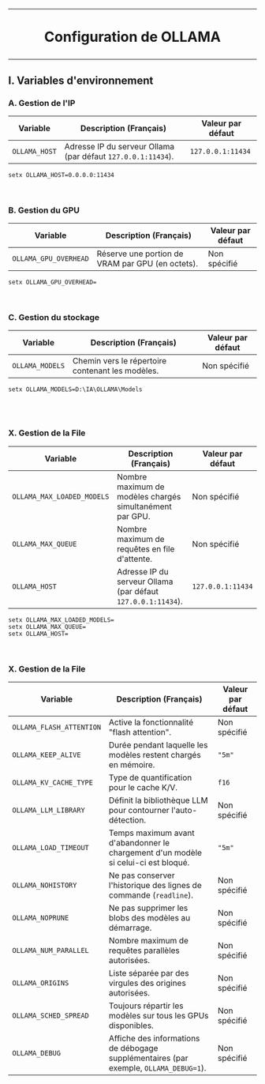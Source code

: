 -----------------------------------------------------------------------------------------------------------------------------------------------------------------------------
# <p align='center'> Configuration de OLLAMA </p>
-----------------------------------------------------------------------------------------------------------------------------------------------------------------------------
## I. Variables d'environnement
### A. Gestion de l'IP
| **Variable**                  | **Description (Français)**                                                                 | **Valeur par défaut**          |
|-------------------------------|--------------------------------------------------------------------------------------------|--------------------------------|
| `OLLAMA_HOST`                 | Adresse IP du serveur Ollama (par défaut `127.0.0.1:11434`).                               | `127.0.0.1:11434`              |

```
setx OLLAMA_HOST=0.0.0.0:11434
```

<br />

### B. Gestion du GPU
| **Variable**                  | **Description (Français)**                                                                 | **Valeur par défaut**          |
|-------------------------------|--------------------------------------------------------------------------------------------|--------------------------------|
| `OLLAMA_GPU_OVERHEAD`         | Réserve une portion de VRAM par GPU (en octets).                                           | Non spécifié                   |

```
setx OLLAMA_GPU_OVERHEAD=
```

<br />

### C. Gestion du stockage
| **Variable**                  | **Description (Français)**                                                                 | **Valeur par défaut**          |
|-------------------------------|--------------------------------------------------------------------------------------------|--------------------------------|
| `OLLAMA_MODELS`               | Chemin vers le répertoire contenant les modèles.                                           | Non spécifié                   |

```
setx OLLAMA_MODELS=D:\IA\OLLAMA\Models
```

<br />
<br />

### X. Gestion de la File
| **Variable**                  | **Description (Français)**                                                                 | **Valeur par défaut**          |
|-------------------------------|--------------------------------------------------------------------------------------------|--------------------------------|
| `OLLAMA_MAX_LOADED_MODELS`    | Nombre maximum de modèles chargés simultanément par GPU.                                   | Non spécifié                   |
| `OLLAMA_MAX_QUEUE`            | Nombre maximum de requêtes en file d'attente.                                              | Non spécifié                   |
| `OLLAMA_HOST`                 | Adresse IP du serveur Ollama (par défaut `127.0.0.1:11434`).                               | `127.0.0.1:11434`              |

```
setx OLLAMA_MAX_LOADED_MODELS=
setx OLLAMA_MAX_QUEUE=
setx OLLAMA_HOST=
```

<br />


### X. Gestion de la File
| **Variable**                  | **Description (Français)**                                                                 | **Valeur par défaut**          |
|-------------------------------|--------------------------------------------------------------------------------------------|--------------------------------|
| `OLLAMA_FLASH_ATTENTION`      | Active la fonctionnalité "flash attention".                                                | Non spécifié                   |
| `OLLAMA_KEEP_ALIVE`           | Durée pendant laquelle les modèles restent chargés en mémoire.                             | `"5m"`                         |
| `OLLAMA_KV_CACHE_TYPE`        | Type de quantification pour le cache K/V.                                                  | `f16`                          |
| `OLLAMA_LLM_LIBRARY`          | Définit la bibliothèque LLM pour contourner l'auto-détection.                              | Non spécifié                   |
| `OLLAMA_LOAD_TIMEOUT`         | Temps maximum avant d'abandonner le chargement d'un modèle si celui-ci est bloqué.         | `"5m"`                         |
| `OLLAMA_NOHISTORY`            | Ne pas conserver l'historique des lignes de commande (`readline`).                         | Non spécifié                   |
| `OLLAMA_NOPRUNE`              | Ne pas supprimer les blobs des modèles au démarrage.                                       | Non spécifié                   |
| `OLLAMA_NUM_PARALLEL`         | Nombre maximum de requêtes parallèles autorisées.                                          | Non spécifié                   |
| `OLLAMA_ORIGINS`              | Liste séparée par des virgules des origines autorisées.                                    | Non spécifié                   |
| `OLLAMA_SCHED_SPREAD`         | Toujours répartir les modèles sur tous les GPUs disponibles.                               | Non spécifié                   |
| `OLLAMA_DEBUG`                | Affiche des informations de débogage supplémentaires (par exemple, `OLLAMA_DEBUG=1`).      | Non spécifié                   |

